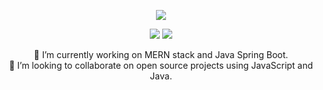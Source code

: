 

<!--

### Hi there 👋
**aditya-uniyal/aditya-uniyal** is a ✨ _special_ ✨ repository because its `README.md` (this file) appears on your GitHub profile.

Here are some ideas to get you started:

- 🔭 I’m currently working on ...
- 🌱 I’m currently learning ...
- 👯 I’m looking to collaborate on ...
- 🤔 I’m looking for help with ...
- 💬 Ask me about ...
- 📫 How to reach me: ...
- 😄 Pronouns: ...
- ⚡ Fun fact: ...
-->




<p align="center">
  <img src="https://media.tenor.com/kxZgL7zPf0EAAAAC/hello-world-seytonic.gif"/>
</p>

<p align="center">
  <a href="https://www.linkedin.com/in/aditya-uniyal-bbb85015a/" target="_blank"><img src="https://img.shields.io/badge/LinkedIn-%40AdityaUniyal-blue?style=for-the-badge" /></a>
  <a href="https://adityauniyal.me" target="_blank"><img src="https://img.shields.io/website?style=for-the-badge&up_message=Portfolio&url=https%3A%2F%2Fadityauniyal.me" /></a>
</p>

<p align="center">
  <div align="center">
    🔭 I’m currently working on MERN stack and Java Spring Boot.
  </div>
  <div align="center">
    👯 I’m looking to collaborate on open source projects using JavaScript and Java.
  </div>
</p>

